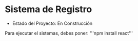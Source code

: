 <h1> Sistema de Registro</h1>

- Estado del Proyecto:  En Construcción

Para ejecutar el sistemas, debes poner:
'''npm install react'''
